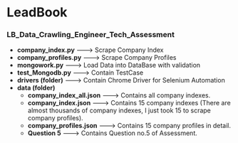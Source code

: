 # LeadBook
### LB_Data_Crawling_Engineer_Tech_Assessment

- **company_index.py** ---> Scrape Company Index
- **company_profiles.py** ---> Scrape Company Profiles
- **mongowork.py** ---> Load Data into DataBase with validation
- **test_Mongodb.py** ---> Contain TestCase
- **drivers (folder)** ---> Contain Chrome Driver for Selenium Automation
- **data (folder)**
  - **company_index_all.json** ---> Contains all company indexes.
  - **company_index.json** ---> Contains 15 company indexes (There are almost thousands of company indexes, I just took 15 to scrape company profiles).
  - **company_profiles.json** ---> Contains 15 company profiles in detail.
  - **Question 5** ---> Contains Question no.5 of Assessment.
    
